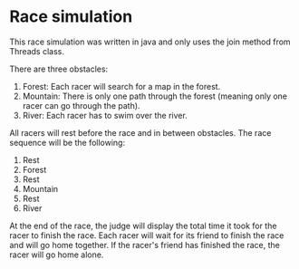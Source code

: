 # Race simulation

This race simulation was written in java and only uses the join method from Threads class.

There are three obstacles: 
1. Forest: Each racer will search for a map in the forest. 
2. Mountain: There is only one path through the forest (meaning only one racer can go through the path).
3. River: Each racer has to swim over the river.

All racers will rest before the race and in between obstacles.
The race sequence will be the following:
1. Rest
2. Forest
3. Rest
4. Mountain
5. Rest
6. River

At the end of the race, the judge will display the total time it took for the racer to finish the race.
Each racer will wait for its friend to finish the race and will go home together. If the racer's friend has finished the race, the racer will go home alone.
